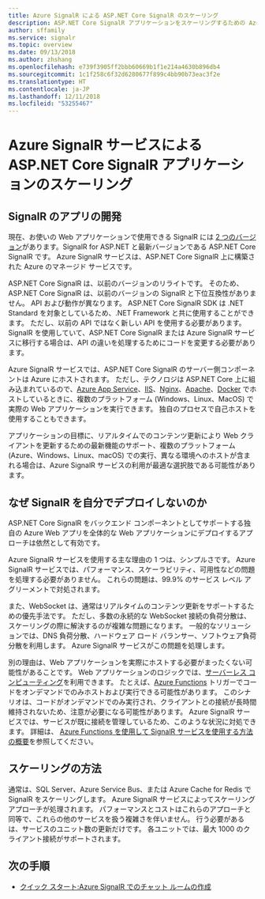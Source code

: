 ```yaml
---
title: Azure SignalR による ASP.NET Core SignalR のスケーリング
description: ASP.NET Core SignalR アプリケーションをスケーリングするための Azure SignalR サービスの使用の概要。
author: sffamily
ms.service: signalr
ms.topic: overview
ms.date: 09/13/2018
ms.author: zhshang
ms.openlocfilehash: e739f3905ff2bbb60669b1f1e214a4630b896db4
ms.sourcegitcommit: 1c1f258c6f32d6280677f899c4bb90b73eac3f2e
ms.translationtype: HT
ms.contentlocale: ja-JP
ms.lasthandoff: 12/11/2018
ms.locfileid: "53255467"
---
```

# <a name="scale-aspnet-core-signalr-applications-with-azure-signalr-service"></a>Azure SignalR サービスによる ASP.NET Core SignalR アプリケーションのスケーリング

## <a name="developing-signalr-apps"></a>SignalR のアプリの開発

現在、お使いの Web アプリケーションで使用できる SignalR には [2 つのバージョン](https://docs.microsoft.com/aspnet/core/signalr/version-differences)があります。SignalR for ASP.NET と最新バージョンである ASP.NET Core SignalR です。 Azure SignalR サービスは、ASP.NET Core SignalR 上に構築された Azure のマネージド サービスです。

ASP.NET Core SignalR は、以前のバージョンのリライトです。 そのため、ASP.NET Core SignalR は、以前のバージョンの SignalR と下位互換性がありません。 API および動作が異なります。 ASP.NET Core SignalR SDK は .NET Standard を対象としているため、.NET Framework と共に使用することができます。 ただし、以前の API ではなく新しい API を使用する必要があります。 SignalR を使用していて、ASP.NET Core SignalR または Azure SignalR サービスに移行する場合は、API の違いを処理するためにコードを変更する必要があります。

Azure SignalR サービスでは、ASP.NET Core SignalR のサーバー側コンポーネントは Azure にホストされます。 ただし、テクノロジは ASP.NET Core 上に組み込まれているので、[Azure App Service](../app-service/app-service-web-overview.md)、[IIS](https://docs.microsoft.com/aspnet/core/host-and-deploy/iis/index)、[Nginx](https://docs.microsoft.com/aspnet/core/host-and-deploy/linux-nginx)、[Apache](https://docs.microsoft.com/aspnet/core/host-and-deploy/linux-apache)、[Docker](https://docs.microsoft.com/aspnet/core/host-and-deploy/docker/index) でホストしているときに、複数のプラットフォーム (Windows、Linux、MacOS) で実際の Web アプリケーションを実行できます。 独自のプロセスで自己ホストを使用することもできます。

アプリケーションの目標に、リアルタイムでのコンテンツ更新により Web クライアントを更新するための最新機能のサポート、複数のプラットフォーム (Azure、Windows、Linux、macOS) での実行、異なる環境へのホストが含まれる場合は、Azure SignalR サービスの利用が最適な選択肢である可能性があります。

## <a name="why-not-deploy-signalr-myself"></a>なぜ SignalR を自分でデプロイしないのか

ASP.NET Core SignalR をバックエンド コンポーネントとしてサポートする独自の Azure Web アプリを全体的な Web アプリケーションにデプロイするアプローチは依然として有効です。

Azure SignalR サービスを使用する主な理由の 1 つは、シンプルさです。 Azure SignalR サービスでは、パフォーマンス、スケーラビリティ、可用性などの問題を処理する必要がありません。 これらの問題は、99.9% のサービス レベル アグリーメントで対処されます。

また、WebSocket は、通常はリアルタイムのコンテンツ更新をサポートするための優先手法です。 ただし、多数の永続的な WebSocket 接続の負荷分散は、スケーリングの際に解決するのが複雑な問題になります。 一般的なソリューションでは、DNS 負荷分散、ハードウェア ロード バランサー、ソフトウェア負荷分散を利用します。 Azure SignalR サービスがこの問題を処理します。

別の理由は、Web アプリケーションを実際にホストする必要がまったくない可能性があることです。 Web アプリケーションのロジックでは、[サーバーレス コンピューティング](https://azure.microsoft.com/overview/serverless-computing/)を利用できます。 たとえば、[Azure Functions](https://docs.microsoft.com/azure/azure-functions/) トリガーでコードをオンデマンドでのみホストおよび実行できる可能性があります。 このシナリオは、コードがオンデマンドでのみ実行され、クライアントとの接続が長時間維持されないため、注意が必要になる可能性があります。 Azure SignalR サービスでは、サービスが既に接続を管理しているため、このような状況に対処できます。 詳細は、 [Azure Functions を使用して SignalR サービスを使用する方法の概要](signalr-overview-azure-functions.md)を参照してください。

## <a name="how-does-it-scale"></a>スケーリングの方法

通常は、SQL Server、Azure Service Bus、または Azure Cache for Redis で SignalR をスケーリングします。 Azure SignalR サービスによってスケーリング アプローチが処理されます。 パフォーマンスとコストはこれらのアプローチと同等で、これらの他のサービスを扱う複雑さを伴いません。 行う必要があるは、サービスのユニット数の更新だけです。 各ユニットでは、最大 1000 のクライアント接続がサポートされます。

## <a name="next-steps"></a>次の手順

* [クイック スタート:Azure SignalR でのチャット ルームの作成](signalr-quickstart-dotnet-core.md)